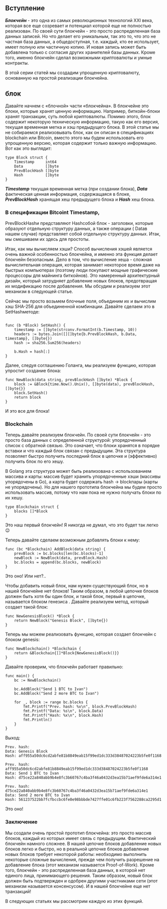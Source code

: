## Вступление

***Блокчейн*** - это одна из самых революционных технологий XXI века, которая все еще созревает и потенциал которой еще не полностью реализован. По своей сути блокчейн - это просто распределенная база данных записей. Но что делает его уникальным, так это то, что это не частная база данных, а общедоступная, т.е. каждый, кто ее использует, имеет полную или частичную копию. И новая запись может быть добавлена ​​только с согласия других хранителей базы данных. Кроме того, именно блокчейн сделал возможными криптовалюты и умные контракты.

В этой серии статей мы создадим упрощенную криптовалюту, основанную на простой реализации блокчейна.

## блок
Давайте начнем с «блочной» части «блокчейна». В блокчейне это блоки, которые хранят ценную информацию. Например, биткойн-блоки хранят транзакции, суть любой криптовалюты. Помимо этого, блок содержит некоторую техническую информацию, такую ​​как его версия, текущая временная метка и хэш предыдущего блока. 
В этой статье мы не собираемся реализовывать блок, как он описан в спецификациях blockchain или Bitcoin, вместо этого мы будем использовать его упрощенную версию, которая содержит только важную информацию. Вот как это выглядит:

```golang
type Block struct {
	Timestamp     int64
	Data          []byte
	PrevBlockHash []byte
	Hash          []byte
}
```
***Timestamp*** текущая временная метка (при создании блока), 
***Data*** фактическая ценная информация, содержащаяся в блоке, 
***PrevBlockHash*** хранящая хеш предыдущего блока и 
***Hash*** хеш блока. 

### В спецификации Bitcoint Timestamp, 

PrevBlockHashи представляют Hashсобой блок - заголовки, которые образуют отдельную структуру данных, а также операции ( Dataв нашем случае) представляет собой отдельную структуру данных. Итак, мы смешиваем их здесь для простоты.

Итак, как мы вычисляем хэши? Способ вычисления хэшей является очень важной особенностью блокчейна, и именно эта функция делает блокчейн безопасным. Дело в том, что вычисление хеша - сложная вычислительная операция, которая занимает некоторое время даже на быстрых компьютерах (поэтому люди покупают мощные графические процессоры для майнинга биткойнов). Это намеренный архитектурный дизайн, который затрудняет добавление новых блоков, предотвращая их модификацию после добавления. Мы обсудим и реализуем этот механизм в следующей статье.

Сейчас мы просто возьмем блочные поля, объединим их и вычислим хэш SHA-256 для объединенной комбинации. Давайте сделаем это в SetHashметоде:
```golang

func (b *Block) SetHash() {
	timestamp := []byte(strconv.FormatInt(b.Timestamp, 10))
	headers := bytes.Join([][]byte{b.PrevBlockHash, b.Data, timestamp}, []byte{})
	hash := sha256.Sum256(headers)

	b.Hash = hash[:]
}
```

Далее, следуя соглашению Голанга, мы реализуем функцию, которая упростит создание блока:

```golang
func NewBlock(data string, prevBlockHash []byte) *Block {
	block := &Block{time.Now().Unix(), []byte(data), prevBlockHash, []byte{}}
	block.SetHash()
	return block
}
```

И это все для блока!

### Blockchain
Теперь давайте реализуем блокчейн. По своей сути блокчейн - это просто база данных с определенной структурой: упорядоченный список с обратной связью. Это означает, что блоки хранятся в порядке вставки и что каждый блок связан с предыдущим. Эта структура позволяет быстро получить последний блок в цепочке и (эффективно) получить блок по его хешу.

В Golang эта структура может быть реализована с использованием массива и карты: массив будет хранить упорядоченные хэши (массивы упорядочены в Go), а карта будет содержать hash → blockпары (карты не упорядочены). Но для нашего прототипа блокчейна мы будем просто использовать массив, потому что нам пока не нужно получать блоки по их хешу.

```golang
type Blockchain struct {
	blocks []*Block
}
```

Это наш первый блокчейн! Я никогда не думал, что это будет так легко 😉

Теперь давайте сделаем возможным добавлять блоки к нему:

```golang
func (bc *Blockchain) AddBlock(data string) {
	prevBlock := bc.blocks[len(bc.blocks)-1]
	newBlock := NewBlock(data, prevBlock.Hash)
	bc.blocks = append(bc.blocks, newBlock)
}
```

Это оно! Или нет?..

Чтобы добавить новый блок, нам нужен существующий блок, но в нашей блокчейне нет блоков! Таким образом, в любой цепочке блоков должен быть хотя бы один блок, и такой блок, первый в цепочке, называется блоком генезиса . Давайте реализуем метод, который создает такой блок:

```golang
func NewGenesisBlock() *Block {
	return NewBlock("Genesis Block", []byte{})
}
```

Теперь мы можем реализовать функцию, которая создает блокчейн с блоком genesis:

```golang
func NewBlockchain() *Blockchain {
	return &Blockchain{[]*Block{NewGenesisBlock()}}
}
```

Давайте проверим, что блокчейн работает правильно:

```golang
func main() {
	bc := NewBlockchain()

	bc.AddBlock("Send 1 BTC to Ivan")
	bc.AddBlock("Send 2 more BTC to Ivan")

	for _, block := range bc.blocks {
		fmt.Printf("Prev. hash: %x\n", block.PrevBlockHash)
		fmt.Printf("Data: %s\n", block.Data)
		fmt.Printf("Hash: %x\n", block.Hash)
		fmt.Println()
	}
}
```

Выход:

```
Prev. hash:
Data: Genesis Block
Hash: aff955a50dc6cd2abfe81b8849eab15f99ed1dc333d38487024223b5fe0f1168

Prev. hash: aff955a50dc6cd2abfe81b8849eab15f99ed1dc333d38487024223b5fe0f1168
Data: Send 1 BTC to Ivan
Hash: d75ce22a840abb9b4e8fc3b60767c4ba3f46a0432d3ea15b71aef9fde6a314e1

Prev. hash: d75ce22a840abb9b4e8fc3b60767c4ba3f46a0432d3ea15b71aef9fde6a314e1
Data: Send 2 more BTC to Ivan
Hash: 561237522bb7fcfbccbc6fe0e98bbbde7427ffe01c6fb223f7562288ca2295d1
```

Это оно!

### Заключение
Мы создали очень простой прототип блокчейна: это просто массив блоков, каждый из которых имеет связь с предыдущим. Фактический блокчейн намного сложнее. В нашей цепочке блоков добавление новых блоков легко и быстро, но в реальной цепочке блоков добавление новых блоков требует некоторой работы: необходимо выполнить некоторые сложные вычисления, прежде чем получить разрешение на добавление блока (этот механизм называется Proof-of-Work). Кроме того, блокчейн - это распределенная база данных, в которой нет единого лица, принимающего решения. Таким образом, новый блок должен быть подтвержден и одобрен другими участниками сети (этот механизм называется консенсусом). И в нашей блокчейне еще нет транзакций!

В следующих статьях мы рассмотрим каждую из этих функций.
